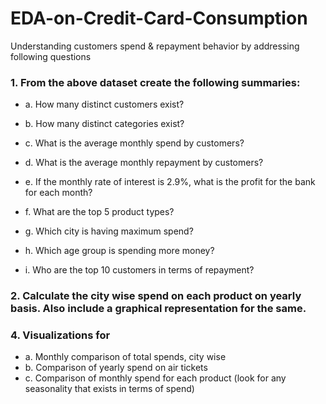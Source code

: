 # EDA-on-Credit-Card-Consumption

Understanding customers spend & repayment behavior by addressing following questions

### 1. From the above dataset create the following summaries:

 - a. How many distinct customers exist?

 - b. How many distinct categories exist?

 - c. What is the average monthly spend by customers?

 - d. What is the average monthly repayment by customers?

 - e. If the monthly rate of interest is 2.9%, what is the profit for the bank for each month?

 - f. What are the top 5 product types?

 - g. Which city is having maximum spend?

 - h. Which age group is spending more money?

 - i. Who are the top 10 customers in terms of repayment?

### 2. Calculate the city wise spend on each product on yearly basis. Also include a graphical representation for the same.

### 4. Visualizations for
 - a. Monthly comparison of total spends, city wise
 - b. Comparison of yearly spend on air tickets
 - c. Comparison of monthly spend for each product (look for any seasonality  that exists in terms of spend)
